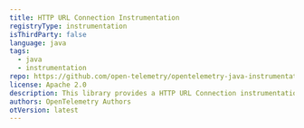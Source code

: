 ```yaml
---
title: HTTP URL Connection Instrumentation
registryType: instrumentation
isThirdParty: false
language: java
tags:
  - java
  - instrumentation
repo: https://github.com/open-telemetry/opentelemetry-java-instrumentation/tree/main/instrumentation/http-url-connection
license: Apache 2.0
description: This library provides a HTTP URL Connection instrumentation to track requests through OpenTelemetry.
authors: OpenTelemetry Authors
otVersion: latest
---
```

